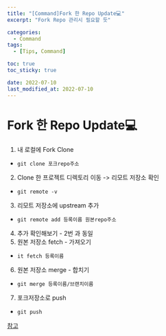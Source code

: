 ```yaml
---
title: "[Command]Fork 한 Repo Update💻"
excerpt: "Fork Repo 관리시 필요할 듯"

categories:
  - Command
tags:
  - [Tips, Command]

toc: true
toc_sticky: true

date: 2022-07-10
last_modified_at: 2022-07-10
---
```


# Fork 한 Repo Update💻

1. 내 로컬에 Fork Clone

- `git clone 포크repo주소`

2. Clone 한 프로젝트 디렉토리 이동 -> 리모트 저장소 확인

- `git remote -v`

3. 리모트 저장소에 upstream 추가

- `git remote add 등록이름 원본repo주소 `

4. 추가 확인해보기 - 2번 과 동일
5. 원본 저장소 fetch - 가져오기

- `it fetch 등록이름`

6. 원본 저장소 merge - 합치기

- `git merge 등록이름/브랜치이름`

7. 포크저장소로 push

- `git push`

[참고](https://velog.io/@k904808/Fork-%ED%95%9C-Repository-%EC%97%85%EB%8D%B0%EC%9D%B4%ED%8A%B8-%ED%95%98%EA%B8%B0)
